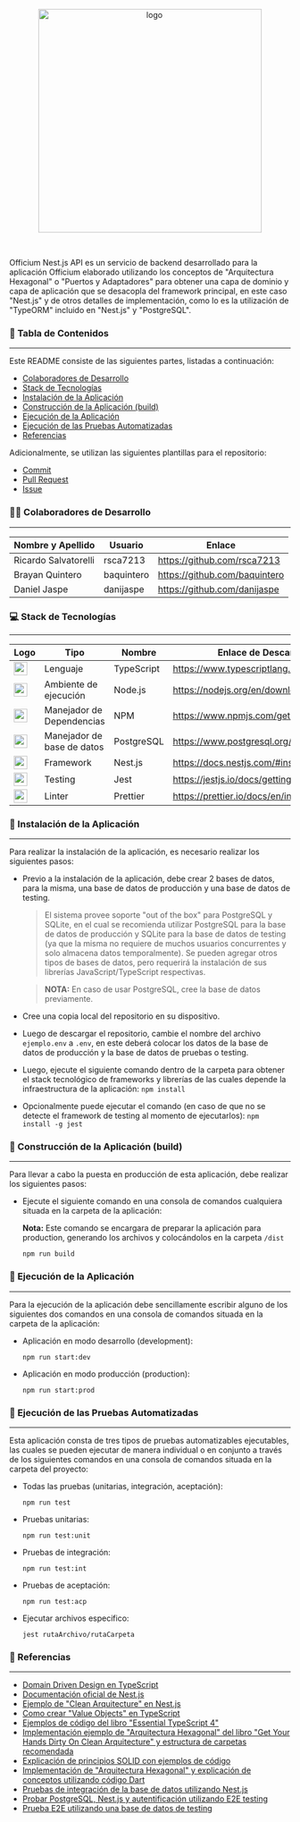 <p align="center">
  <img src="https://i.imgur.com/uhlBciY.png" alt="logo" width="400">
</p>
<br>

Officium Nest.js API es un servicio de backend desarrollado para la aplicación Officium elaborado utilizando los conceptos de "Arquitectura Hexagonal" o "Puertos y Adaptadores" para obtener una capa de dominio y capa de aplicación que se desacopla del framework principal, en este caso "Nest.js" y de otros detalles de implementación, como lo es la utilización de "TypeORM" incluido en "Nest.js" y "PostgreSQL".

### :page_facing_up: Tabla de Contenidos

---

Este README consiste de las siguientes partes, listadas a continuación:

- [Colaboradores de Desarrollo](#man_technologist-colaboradores-de-desarrollo)
- [Stack de Tecnologías](#computer-stack-de-tecnologías)
- [Instalación de la Aplicación](#wrench-instalación-de-la-aplicación)
- [Construcción de la Aplicación (build)](#hammer-construcción-de-la-aplicación-build)
- [Ejecución de la Aplicación](#electric_plug-ejecución-de-la-aplicación)
- [Ejecución de las Pruebas Automatizadas](#test_tube-ejecución-de-las-pruebas-automatizadas)
- [Referencias](#mag_right-referencias)

Adicionalmente, se utilizan las siguientes plantillas para el repositorio:

- [Commit](https://github.com/OrangeSoft-Team/readme-guide/blob/main/Commit.md)
- [Pull Request](https://github.com/OrangeSoft-Team/readme-guide/blob/main/Pull_Request.md)
- [Issue](https://github.com/OrangeSoft-Team/readme-guide/blob/main/Issue.md)

### :man_technologist: Colaboradores de Desarrollo

---

| Nombre y Apellido    | Usuario    | Enlace                        |
| -------------------- | ---------- | ----------------------------- |
| Ricardo Salvatorelli | rsca7213   | https://github.com/rsca7213   |
| Brayan Quintero      | baquintero | https://github.com/baquintero |
| Daniel Jaspe         | danijaspe  | https://github.com/danijaspe  |

### :computer: Stack de Tecnologías

---

| Logo                                                                                                                                        | Tipo                       | Nombre     | Enlace de Descarga                       | Versión |
| ------------------------------------------------------------------------------------------------------------------------------------------- | -------------------------- | ---------- | ---------------------------------------- | ------- |
| <img src="https://upload.wikimedia.org/wikipedia/commons/4/4c/Typescript_logo_2020.svg" width="24">                                         | Lenguaje                   | TypeScript | https://www.typescriptlang.org/download  | 4.3     |
| <img src="https://nodejs.org/static/images/logo.svg" width="24">                                                                            | Ambiente de ejecución      | Node.js    | https://nodejs.org/en/download/          | 14.17.1 |
| <img src="https://upload.wikimedia.org/wikipedia/commons/thumb/d/db/Npm-logo.svg/1200px-Npm-logo.svg.png" width="24">                       | Manejador de Dependencias  | NPM        | https://www.npmjs.com/get-npm            | 6.4.13  |
| <img src="https://upload.wikimedia.org/wikipedia/commons/thumb/2/29/Postgresql_elephant.svg/1200px-Postgresql_elephant.svg.png" width="24"> | Manejador de base de datos | PostgreSQL | https://www.postgresql.org/download/     | 13.1    |
| <img src="https://d33wubrfki0l68.cloudfront.net/e937e774cbbe23635999615ad5d7732decad182a/26072/logo-small.ede75a6b.svg" width="24">         | Framework                  | Nest.js    | https://docs.nestjs.com/#installation    | 7.16.5  |
| <img src="https://avatars.githubusercontent.com/u/32196900?s=400&v=4" width="24">                                                           | Testing                    | Jest       | https://jestjs.io/docs/getting-started   | 26.6.3  |
| <img src="https://prettier.io/icon.png" width="24">                                                                                         | Linter                     | Prettier   | https://prettier.io/docs/en/install.html | 7.1.1   |

### :wrench: Instalación de la Aplicación

---

Para realizar la instalación de la aplicación, es necesario realizar los siguientes pasos:

- Previo a la instalación de la aplicación, debe crear 2 bases de datos, para la misma, una base de datos de producción y una base de datos de testing.

  > El sistema provee soporte "out of the box" para PostgreSQL y SQLite, en el cual se recomienda utilizar PostgreSQL para la base de datos de producción y SQLite para la base de datos de testing (ya que la misma no requiere de muchos usuarios concurrentes y solo almacena datos temporalmente). Se pueden agregar otros tipos de bases de datos, pero requerirá la instalación de sus librerías JavaScript/TypeScript respectivas.

  > **NOTA:** En caso de usar PostgreSQL, cree la base de datos previamente.

- Cree una copia local del repositorio en su dispositivo.

- Luego de descargar el repositorio, cambie el nombre del archivo `ejemplo.env` a `.env`, en este deberá colocar los datos de la base de datos de producción y la base de datos de pruebas o testing.

- Luego, ejecute el siguiente comando dentro de la carpeta para obtener el stack tecnológico de frameworks y librerías de las cuales depende la infraestructura de la aplicación:
  `npm install`

- Opcionalmente puede ejecutar el comando (en caso de que no se detecte el framework de testing al momento de ejecutarlos):
  `npm install -g jest`

### :hammer: Construcción de la Aplicación (build)

---

Para llevar a cabo la puesta en producción de esta aplicación, debe realizar los siguientes pasos:

- Ejecute el siguiente comando en una consola de comandos cualquiera situada en la carpeta de la aplicación:

  **Nota:** Este comando se encargara de preparar la aplicación para production, generando los archivos y colocándolos en la carpeta `/dist`

  `npm run build`

### :electric_plug: Ejecución de la Aplicación

---

Para la ejecución de la aplicación debe sencillamente escribir alguno de los siguientes dos comandos en una consola de comandos situada en la carpeta de la aplicación:

- Aplicación en modo desarrollo (development):

  `npm run start:dev`

- Aplicación en modo producción (production):

  `npm run start:prod`

### :test_tube: Ejecución de las Pruebas Automatizadas

---

Esta aplicación consta de tres tipos de pruebas automatizables ejecutables, las cuales se pueden ejecutar de manera individual o en conjunto a través de los siguientes comandos en una consola de comandos situada en la carpeta del proyecto:

- Todas las pruebas (unitarias, integración, aceptación):

  `npm run test`

- Pruebas unitarias:

  `npm run test:unit`

- Pruebas de integración:

  `npm run test:int`

- Pruebas de aceptación:

  `npm run test:acp`

- Ejecutar archivos especifico:

  `jest rutaArchivo/rutaCarpeta`

### :mag_right: Referencias

---

- [Domain Driven Design en TypeScript](https://khalilstemmler.com/articles/categories/domain-driven-design)
- [Documentación oficial de Nest.js](https://docs.nestjs.com/)
- [Ejemplo de "Clean Arquitecture" en Nest.js](https://github.com/hvpaiva/clean-architecture-nestjs)
- [Como crear "Value Objects" en TypeScript](http://xurxodev.com/como-crear-value-object-en-typescript/)
- [Ejemplos de código del libro "Essential TypeScript 4"](https://github.com/Apress/essential-typescript-4)
- [Implementación ejemplo de "Arquitectura Hexagonal" del libro "Get Your Hands Dirty On Clean Arquitecture" y estructura de carpetas recomendada](https://github.com/thombergs/buckpal)
- [Explicación de principios SOLID con ejemplos de código](https://www.baeldung.com/solid-principles)
- [Implementación de "Arquitectura Hexagonal" y explicación de conceptos utilizando código Dart](https://pub.dev/packages/flutter_clean_architecture)
- [Pruebas de integración de la base de datos utilizando Nest.js](https://medium.com/@salmon.3e/integration-testing-with-nestjs-and-typeorm-2ac3f77e7628)
- [Probar PostgreSQL, Nest.js y autentificación utilizando E2E testing](https://firxworx.com/blog/coding/nestjs-integration-and-e2e-tests-with-typeorm-postgres-and-jwt/)
- [Prueba E2E utilizando una base de datos de testing](https://github.com/igern/Nestjs-Typeorm-e2e-testing/blob/master/test/app.e2e-spec.ts)
